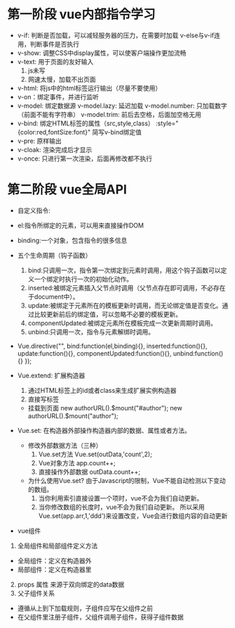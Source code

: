 # 第一阶段 vue内部指令学习
- v-if: 判断是否加载，可以减轻服务器的压力，在需要时加载
  v-else与v-if连用，判断事件是否执行
- v-show: 调整CSS中display属性，可以使客户端操作更加流畅
- v-text: 用于页面的友好输入
  1. js未写
  2. 网速太慢，加载不出页面
- v-html: 将js中的html标签运行输出（尽量不要使用）
- v-on：绑定事件，并进行监听
- v-model: 绑定数据源
  v-model.lazy: 延迟加载
  v-model.number: 只加载数字（前面不能有字符串）
  v-model.trim: 前后去空格，后面加空格无用
- v-bind: 绑定HTML标签的属性（src,style,class）
  :style="{color:red,fontSize:font}" 简写v-bind绑定值
- v-pre: 原样输出
- v-cloak: 渲染完成后才显示
- v-once: 只进行第一次渲染，后面再修改都不执行

# 第二阶段 vue全局API
- 自定义指令:
 - el:指令所绑定的元素，可以用来直接操作DOM 
 - binding:一个对象，包含指令的很多信息 
 - 五个生命周期（钩子函数） 
    1. bind:只调用一次，指令第一次绑定到元素时调用，用这个钩子函数可以定义一个绑定时执行一次的初始化动作。
    2. inserted:被绑定元素插入父节点时调用（父节点存在即可调用，不必存在于document中）。
    3. update:被绑定于元素所在的模板更新时调用，而无论绑定值是否变化。通过比较更新前后的绑定值，可以忽略不必要的模板更新。
    4. componentUpdated:被绑定元素所在模板完成一次更新周期时调用。
    5. unbind:只调用一次，指令与元素解绑时调用。
  
  - Vue.directive("",
    bind:function(el,binding){},
    inserted:function(){},
    update:function(){},
    componentUpdated:function(){},
    unbind:function(){}
    });

- Vue.extend: 扩展构造器
  1. 通过HTML标签上的id或者class来生成扩展实例构造器
  2. 直接写标签
  - 挂载到页面 
  new authorURL().$mount("#author");
  new authorURL().$mount("author");

- Vue.set: 在构造器外部操作构造器内部的数据、属性或者方法。
  - 修改外部数据方法（三种）
    1. Vue.set方法  Vue.set(outData,'count',2);
    2. Vue对象方法  app.count++;
    3. 直接操作外部数据  outData.count++;
  - 为什么使用Vue.set?
  由于Javascript的限制，Vue不能自动检测以下变动的数组。
    1. 当你利用索引直接设置一个项时，vue不会为我们自动更新。
    2. 当你修改数组的长度时，vue不会为我们自动更新。
  所以采用Vue.set(app.arr,1,'ddd')来设置改变，Vue会进行数组内容的自动更新

- vue组件
1. 全局组件和局部组件定义方法
 - 全局组件：定义在构造器外
 - 局部组件：定义在构造器里
2. props 属性
来源于双向绑定的data数据
3. 父子组件关系
 - 遵循从上到下加载规则，子组件应写在父组件之前
 - 在父组件里注册子组件，父组件调用子组件，获得子组件数据
       